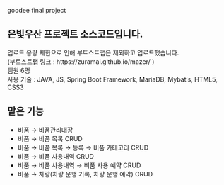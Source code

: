 goodee final project <br>
<h2> 은빛우산 프로젝트 소스코드입니다. </h2>
업로드 용량 제한으로 인해 부트스트랩은 제외하고 업로드했습니다. <br>
(부트스트랩 링크 : https://zuramai.github.io/mazer/ ) <br>
팀원 6명 <br>
사용 기술 : JAVA, JS, Spring Boot Framework, MariaDB, Mybatis, HTML5, CSS3 <br>

<h2> 맡은 기능 </h2>
<ul>
<li>비품 → 비품관리대장</li>
<li>비품 → 비품 목록 CRUD</li>
<li>비품 → 비품 목록 → 등록 → 비품 카테고리 CRUD </li>
<li>비품 → 비품 사용내역 CRUD</li>
<li>비품 → 비품 사용내역 → 비품 사용 예약 CRUD </li>
<li>비품 → 차량(차량 운행 기록, 차량 운행 예약) CRUD</li>
</ul>
 
